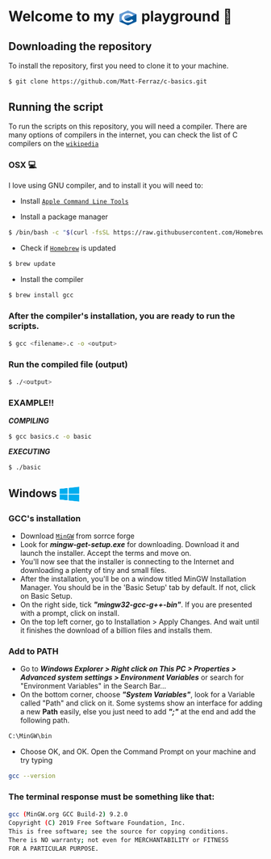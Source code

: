# Welcome to my <img align="center" alt="c" height="30" width="40" src="https://raw.githubusercontent.com/devicons/devicon/master/icons/c/c-original.svg"> playground 🛝

## Downloading the repository
To install the repository, first you need to clone it to your machine.
```bash
$ git clone https://github.com/Matt-Ferraz/c-basics.git 
```

## Running the script
To run the scripts on this repository, you will need a compiler. 
There are many options of compilers in the internet, you can check the list of C compilers on the [`wikipedia`](https://en.wikipedia.org/wiki/List_of_compilers)

### OSX 💻 
I love using GNU compiler, and to install it you will need to:
 
 - Install [`Apple Command Line Tools`](https://developer.apple.com/download/all/)
 
 - Install a package manager
 ```bash
 $ /bin/bash -c "$(curl -fsSL https://raw.githubusercontent.com/Homebrew/install/HEAD/install.sh)"
 ```
 
 - Check if [`Homebrew`](https://brew.sh/) is updated
 ```bash
 $ brew update
 ```
 
 - Install the compiler
 ```bash
 $ brew install gcc
 ```
### After the compiler's installation, you are ready to run the scripts.
 ```bash
 $ gcc <filename>.c -o <output>
 ```
### Run the compiled file (output)
 ```bash
 $ ./<output>
 ```
 
### EXAMPLE!!
 **_COMPILING_**
 ```bash
 $ gcc basics.c -o basic
 ```
 **_EXECUTING_**
 ```bash
 $ ./basic
 ```

## Windows <img align="center" alt="c" height="30" width="40" src="https://raw.githubusercontent.com/devicons/devicon/master/icons/windows8/windows8-original.svg"> 
 ### GCC's installation
  - Download [`MinGW`](https://sourceforge.net/projects/mingw/files/Installer/mingw-get-setup.exe/download) from sorrce forge
  - Look for **_mingw-get-setup.exe_** for downloading. Download it and launch the installer. Accept the terms and move on.
  - You'll now see that the installer is connecting to the Internet and downloading a plenty of tiny and small files.
  - After the installation, you'll be on a window titled MinGW Installation Manager. You should be in the 'Basic Setup' tab by default. If not, click on Basic Setup.
  - On the right side, tick **_"mingw32-gcc-g++-bin"_**. If you are presented with a prompt, click on install.
  - On the top left corner, go to Installation > Apply Changes. And wait until it finishes the download of a billion files and installs them.
 ### Add to PATH
  - Go to **_Windows Explorer > Right click on This PC > Properties > Advanced system settings > Environment Variables_** or search for "Environment Variables" in the Search Bar...
  - On the bottom corner, choose **_"System Variables"_**, look for a Variable called "Path" and click on it. Some systems show an interface for adding a new **Path** easily, else you just need to add **_";"_** at the end and add the following path. 
  ```bash
  C:\MinGW\bin
  ```
  - Choose OK, and OK. Open the Command Prompt on your machine and try typing 
  ```sh
  gcc --version
  ``` 
 ### The terminal response must be something like that:
   ```sh
   gcc (MinGW.org GCC Build-2) 9.2.0
   Copyright (C) 2019 Free Software Foundation, Inc.
   This is free software; see the source for copying conditions. 
   There is NO warranty; not even for MERCHANTABILITY or FITNESS
   FOR A PARTICULAR PURPOSE.
   ```
